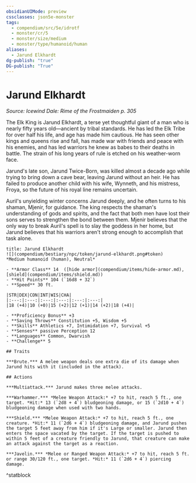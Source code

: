 ```yaml
---
obsidianUIMode: preview
cssclasses: json5e-monster
tags:
  - compendium/src/5e/idrotf
  - monster/cr/5
  - monster/size/medium
  - monster/type/humanoid/human
aliases:
  - Jarund Elkhardt
dg-publish: "true"
DG-publish: "True"
---
```

# Jarund Elkhardt
*Source: Icewind Dale: Rime of the Frostmaiden p. 305*  

The Elk King is Jarund Elkhardt, a terse yet thoughtful giant of a man who is nearly fifty years old—ancient by tribal standards. He has led the Elk Tribe for over half his life, and age has made him cautious. He has seen other kings and queens rise and fall, has made war with friends and peace with his enemies, and has led warriors he knew as babes to their deaths in battle. The strain of his long years of rule is etched on his weather-worn face.

Jarund's late son, Jarund Twice-Born, was killed almost a decade ago while trying to bring down a cave bear, leaving Jarund without an heir. He has failed to produce another child with his wife, Wynneth, and his mistress, Froya, so the future of his royal line remains uncertain.

Auril's unyielding winter concerns Jarund deeply, and he often turns to his shaman, Mjenir, for guidance. The king respects the shaman's understanding of gods and spirits, and the fact that both men have lost their sons serves to strengthen the bond between them. Mjenir believes that the only way to break Auril's spell is to slay the goddess in her home, but Jarund believes that his warriors aren't strong enough to accomplish that task alone.

```ad-statblock
title: Jarund Elkhardt
![](compendium/bestiary/npc/token/jarund-elkhardt.png#token)
*Medium humanoid (human), Neutral*

- **Armor Class** 14  ([hide armor](compendium/items/hide-armor.md), [shield](compendium/items/shield.md))
- **Hit Points** 104 (`16d8 + 32`)
- **Speed** 30 ft.

|STR|DEX|CON|INT|WIS|CHA|
|:---:|:---:|:---:|:---:|:---:|:---:|
|18 (+4)|10 (+0)|15 (+2)|12 (+1)|14 (+2)|18 (+4)|

- **Proficiency Bonus** +3
- **Saving Throws** Constitution +5, Wisdom +5
- **Skills** Athletics +7, Intimidation +7, Survival +5
- **Senses** passive Perception 12
- **Languages** Common, Dwarvish
- **Challenge** 5

## Traits

***Brute.*** A melee weapon deals one extra die of its damage when Jarund hits with it (included in the attack).

## Actions

***Multiattack.*** Jarund makes three melee attacks.

***Warhammer.*** *Melee Weapon Attack:* +7 to hit, reach 5 ft., one target. *Hit:* 13 (`2d8 + 4`) bludgeoning damage, or 15 (`2d10 + 4`) bludgeoning damage when used with two hands.

***Shield.*** *Melee Weapon Attack:* +7 to hit, reach 5 ft., one creature. *Hit:* 11 (`2d6 + 4`) bludgeoning damage, and Jarund pushes the target 5 feet away from him if it's Large or smaller. Jarund then enters the space vacated by the target. If the target is pushed to within 5 feet of a creature friendly to Jarund, that creature can make an attack against the target as a reaction.

***Javelin.*** *Melee or Ranged Weapon Attack:* +7 to hit, reach 5 ft. or range 30/120 ft., one target. *Hit:* 11 (`2d6 + 4`) piercing damage.
```
^statblock